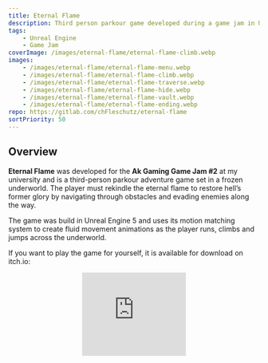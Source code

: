 ```yaml
---
title: Eternal Flame 
description: Third person parkour game developed during a game jam in Unreal Engine 5.
tags: 
    - Unreal Engine
    - Game Jam
coverImage: /images/eternal-flame/eternal-flame-climb.webp
images: 
    - /images/eternal-flame/eternal-flame-menu.webp
    - /images/eternal-flame/eternal-flame-climb.webp
    - /images/eternal-flame/eternal-flame-traverse.webp
    - /images/eternal-flame/eternal-flame-hide.webp
    - /images/eternal-flame/eternal-flame-vault.webp
    - /images/eternal-flame/eternal-flame-ending.webp
repo: https://gitlab.com/chFleschutz/eternal-flame
sortPriority: 50
---
```


## Overview

**Eternal Flame** was developed for the **Ak Gaming Game Jam #2** at my university and is a third-person parkour adventure game set in a frozen underworld. The player must rekindle the eternal flame to restore hell’s former glory by navigating through obstacles and evading enemies along the way.

The game was build in Unreal Engine 5 and uses its motion matching system to create fluid movement animations as the player runs, climbs and jumps across the underworld.

If you want to play the game for yourself, it is available for download on itch.io:

<div style="text-align: center;">
    <iframe title="Download Eternal Flame"
        width="208" height="167"
        src="https://itch.io/embed/2965973?dark=true" 
        frameborder="0">
            <a href="https://chfleschutz.itch.io/eternal-flame">
                Eternal Flame by chFleschutz
            </a>
    </iframe>
</div>